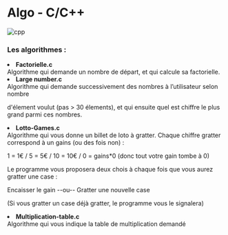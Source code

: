 # Algo - C/C++

![cpp](https://user-images.githubusercontent.com/104721814/172152501-ce4adaa3-46bd-4fd5-b358-60bb3c88a606.gif)

<h3>Les algorithmes :</h3>


<li><strong>Factorielle.c</strong></li>
Algorithme qui demande un nombre de départ, et qui calcule sa factorielle.

<li><strong>Large number.c</strong></li>
Algorithme qui demande successivement des nombres à l’utilisateur selon nombre 

d'élement voulut (pas > 30 élements), et qui ensuite quel est chiffre le plus grand 
parmi ces nombres.

<li><strong>Lotto-Games.c</strong></li>
Algorithme qui vous donne un billet de loto à gratter. 
Chaque chiffre gratter correspond à un gains (ou des fois non) :


1 = 1€ / 5 = 5€ / 10 = 10€ / 0 = gains*0 (donc tout votre gain tombe à 0)


Le programme vous proposera deux chois à chaque fois que vous aurez gratter une case :

Encaisser le gain --ou-- Gratter une nouvelle case

(Si vous gratter un case déjà gratter, le programme vous le signalera)

<li><strong>Multiplication-table.c</strong></li>
Algorithme qui vous indique la table de multiplication demandé 
